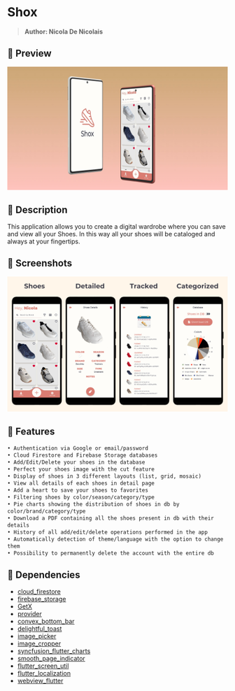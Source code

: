 # Shox
> <b>Author: Nicola De Nicolais</b>
## 💎 Preview
<img src="images/preview.jpeg" title="Shox's preview">

## 📄 Description
This application allows you to create a digital wardrobe where you can save and view all your Shoes. In this way all your shoes will be cataloged and always at your fingertips.

## 🎨 Screenshots
<img src="images/screens.png" title="Shox's screen">


## 🚀 Features
```
• Authentication via Google or email/password
• Cloud Firestore and Firebase Storage databases
• Add/Edit/Delete your shoes in the database
• Perfect your shoes image with the cut feature
• Display of shoes in 3 different layouts (list, grid, mosaic)
• View all details of each shoes in detail page
• Add a heart to save your shoes to favorites
• Filtering shoes by color/season/category/type
• Pie charts showing the distribution of shoes in db by color/brand/category/type
• Download a PDF containing all the shoes present in db with their details
• History of all add/edit/delete operations performed in the app
• Automatically detection of theme/language with the option to change them
• Possibility to permanently delete the account with the entire db
```
## 📌 Dependencies
- [cloud_firestore](https://pub.dev/packages/cloud_firestore)
- [firebase_storage](https://pub.dev/packages/firebase_storage)
- [GetX](https://pub.dev/packages/get)
- [provider](https://pub.dev/packages/provider)
- [convex_bottom_bar](https://pub.dev/packages/convex_bottom_bar)
- [delightful_toast](https://pub.dev/packages/delightful_toast)
- [image_picker](https://pub.dev/packages/image_picker)
- [image_cropper](https://pub.dev/packages/image_cropper)
- [syncfusion_flutter_charts](https://pub.dev/packages/syncfusion_flutter_charts)
- [smooth_page_indicator](https://pub.dev/packages/smooth_page_indicator)
- [flutter_screen_util](https://pub.dev/packages/flutter_screenutil)
- [flutter_localization](https://pub.dev/packages/flutter_localization)
- [webview_flutter](https://pub.dev/packages/webview_flutter)

